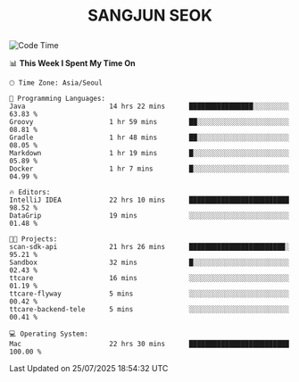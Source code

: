 <h1>
 <p align="center">
   SANGJUN SEOK
 </p>
</h1>

<!--START_SECTION:waka-->
![Code Time](http://img.shields.io/badge/Code%20Time-4%2C536%20hrs%2031%20mins-blue)

📊 **This Week I Spent My Time On** 

```text
🕑︎ Time Zone: Asia/Seoul

💬 Programming Languages: 
Java                     14 hrs 22 mins      ████████████████░░░░░░░░░   63.83 % 
Groovy                   1 hr 59 mins        ██░░░░░░░░░░░░░░░░░░░░░░░   08.81 % 
Gradle                   1 hr 48 mins        ██░░░░░░░░░░░░░░░░░░░░░░░   08.05 % 
Markdown                 1 hr 19 mins        █░░░░░░░░░░░░░░░░░░░░░░░░   05.89 % 
Docker                   1 hr 7 mins         █░░░░░░░░░░░░░░░░░░░░░░░░   04.99 % 

🔥 Editors: 
IntelliJ IDEA            22 hrs 10 mins      █████████████████████████   98.52 % 
DataGrip                 19 mins             ░░░░░░░░░░░░░░░░░░░░░░░░░   01.48 % 

🐱‍💻 Projects: 
scan-sdk-api             21 hrs 26 mins      ████████████████████████░   95.21 % 
Sandbox                  32 mins             █░░░░░░░░░░░░░░░░░░░░░░░░   02.43 % 
ttcare                   16 mins             ░░░░░░░░░░░░░░░░░░░░░░░░░   01.19 % 
ttcare-flyway            5 mins              ░░░░░░░░░░░░░░░░░░░░░░░░░   00.42 % 
ttcare-backend-tele      5 mins              ░░░░░░░░░░░░░░░░░░░░░░░░░   00.41 % 

💻 Operating System: 
Mac                      22 hrs 30 mins      █████████████████████████   100.00 % 
```


 Last Updated on 25/07/2025 18:54:32 UTC
<!--END_SECTION:waka-->
